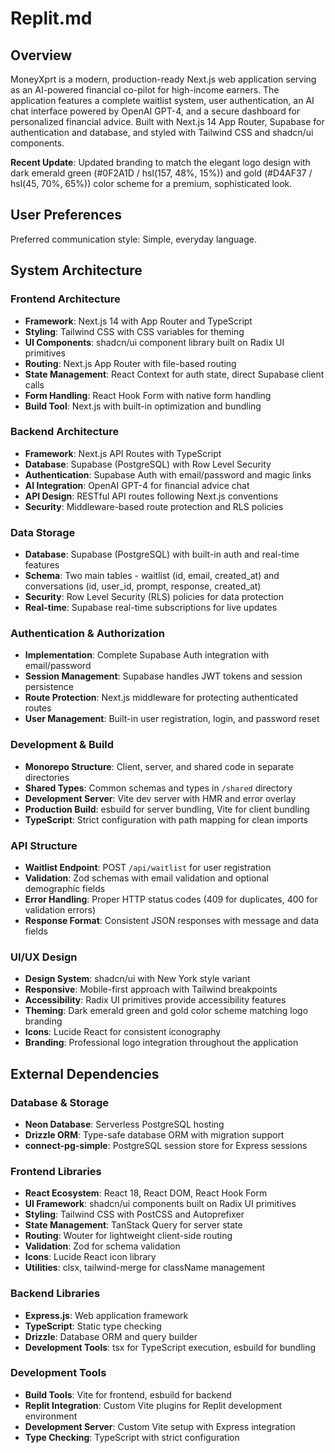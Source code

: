 # Replit.md

## Overview

MoneyXprt is a modern, production-ready Next.js web application serving as an AI-powered financial co-pilot for high-income earners. The application features a complete waitlist system, user authentication, an AI chat interface powered by OpenAI GPT-4, and a secure dashboard for personalized financial advice. Built with Next.js 14 App Router, Supabase for authentication and database, and styled with Tailwind CSS and shadcn/ui components.

**Recent Update**: Updated branding to match the elegant logo design with dark emerald green (#0F2A1D / hsl(157, 48%, 15%)) and gold (#D4AF37 / hsl(45, 70%, 65%)) color scheme for a premium, sophisticated look.

## User Preferences

Preferred communication style: Simple, everyday language.

## System Architecture

### Frontend Architecture
- **Framework**: Next.js 14 with App Router and TypeScript
- **Styling**: Tailwind CSS with CSS variables for theming
- **UI Components**: shadcn/ui component library built on Radix UI primitives
- **Routing**: Next.js App Router with file-based routing
- **State Management**: React Context for auth state, direct Supabase client calls
- **Form Handling**: React Hook Form with native form handling
- **Build Tool**: Next.js with built-in optimization and bundling

### Backend Architecture
- **Framework**: Next.js API Routes with TypeScript
- **Database**: Supabase (PostgreSQL) with Row Level Security
- **Authentication**: Supabase Auth with email/password and magic links
- **AI Integration**: OpenAI GPT-4 for financial advice chat
- **API Design**: RESTful API routes following Next.js conventions
- **Security**: Middleware-based route protection and RLS policies

### Data Storage
- **Database**: Supabase (PostgreSQL) with built-in auth and real-time features
- **Schema**: Two main tables - waitlist (id, email, created_at) and conversations (id, user_id, prompt, response, created_at)
- **Security**: Row Level Security (RLS) policies for data protection
- **Real-time**: Supabase real-time subscriptions for live updates

### Authentication & Authorization
- **Implementation**: Complete Supabase Auth integration with email/password
- **Session Management**: Supabase handles JWT tokens and session persistence
- **Route Protection**: Next.js middleware for protecting authenticated routes
- **User Management**: Built-in user registration, login, and password reset

### Development & Build
- **Monorepo Structure**: Client, server, and shared code in separate directories
- **Shared Types**: Common schemas and types in `/shared` directory
- **Development Server**: Vite dev server with HMR and error overlay
- **Production Build**: esbuild for server bundling, Vite for client bundling
- **TypeScript**: Strict configuration with path mapping for clean imports

### API Structure
- **Waitlist Endpoint**: POST `/api/waitlist` for user registration
- **Validation**: Zod schemas with email validation and optional demographic fields
- **Error Handling**: Proper HTTP status codes (409 for duplicates, 400 for validation errors)
- **Response Format**: Consistent JSON responses with message and data fields

### UI/UX Design
- **Design System**: shadcn/ui with New York style variant
- **Responsive**: Mobile-first approach with Tailwind breakpoints
- **Accessibility**: Radix UI primitives provide accessibility features
- **Theming**: Dark emerald green and gold color scheme matching logo branding
- **Icons**: Lucide React for consistent iconography
- **Branding**: Professional logo integration throughout the application

## External Dependencies

### Database & Storage
- **Neon Database**: Serverless PostgreSQL hosting
- **Drizzle ORM**: Type-safe database ORM with migration support
- **connect-pg-simple**: PostgreSQL session store for Express sessions

### Frontend Libraries
- **React Ecosystem**: React 18, React DOM, React Hook Form
- **UI Framework**: shadcn/ui components built on Radix UI primitives
- **Styling**: Tailwind CSS with PostCSS and Autoprefixer
- **State Management**: TanStack Query for server state
- **Routing**: Wouter for lightweight client-side routing
- **Validation**: Zod for schema validation
- **Icons**: Lucide React icon library
- **Utilities**: clsx, tailwind-merge for className management

### Backend Libraries
- **Express.js**: Web application framework
- **TypeScript**: Static type checking
- **Drizzle**: Database ORM and query builder
- **Development Tools**: tsx for TypeScript execution, esbuild for bundling

### Development Tools
- **Build Tools**: Vite for frontend, esbuild for backend
- **Replit Integration**: Custom Vite plugins for Replit development environment
- **Development Server**: Custom Vite setup with Express integration
- **Type Checking**: TypeScript with strict configuration